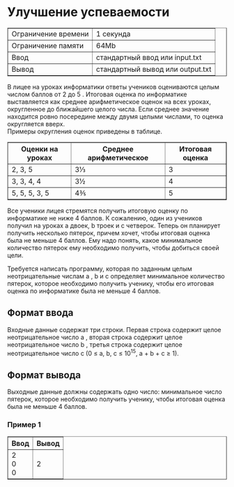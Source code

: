 <h1 class="title">Улучшение успеваемости</h1>

<table class="test-description" border="1" style="border-collapse:collapse;" cellpadding="5">
	<tbody>
		<tr>
			<td>Ограничение времени</td>
			<td>1 секунда</td>
		<tr>
			<td>Ограничение памяти</td>
            <td>64Mb</td>
		</tr>
		<tr>
			<td>Ввод</td>
            <td>стандартный ввод или input.txt</td>
		</tr>
		<tr>
			<td>Вывод</td>
            <td>стандартный вывод или output.txt</td>
		</tr>
	</tbody>
</table>
<p>В лицее на уроках информатики ответы учеников оцениваются целым числом баллов от 2 до 5 . Итоговая оценка по информатике выставляется как среднее арифметическое оценок на всех уроках, округленное до ближайшего целого числа. Если среднее значение находится ровно посередине между двумя целыми числами, то оценка округляется вверх.
<br>Примеры округления оценок приведены в таблице.</p>
<table class="example" border="1" style="border-collapse:collapse;" cellpadding="5">
      <thead>
         <tr>
            <th>Оценки на уроках</th>
            <th>Среднее арифметическое</th>
            <th>Итоговая оценка</th>
         </tr>
      </thead>
	<tbody>
		<tr>
			<td>2, 3, 5</td>
			<td>3&frac13;</td>
			<td>3</td>
		<tr>
			<td>3, 3, 4, 4</td>
            <td>3&frac12;</td>
            <td>4</td>
		</tr>
		<tr>
			<td>5, 5, 5, 3, 5</td>
            <td>4&frac35;</td>
            <td>5</td>
		</tr>
	</tbody>
</table>
<p>Все ученики лицея стремятся получить итоговую оценку по информатике не ниже 4 баллов. К сожалению, один из учеников получил на уроках a двоек, b троек и c четверок. Теперь он планирует получить несколько пятерок, причем хочет, чтобы итоговая оценка была не меньше 4 баллов. Ему надо понять, какое минимальное количество пятерок ему необходимо получить, чтобы добиться своей цели.</p>

<p>Требуется написать программу, которая по заданным целым неотрицательные числам a , b и c определяет минимальное количество пятерок, которое необходимо получить ученику, чтобы его итоговая оценка по информатике была не меньше 4 баллов.</p>

<h2>Формат ввода</h2>
<p>Входные данные содержат три строки. Первая строка содержит целое неотрицательное число a , вторая строка содержит целое неотрицательное число b , третья строка содержит целое неотрицательное число c (0 ≤ a, b, c ≤ 10<sup>15</sup>, a + b + c ≥ 1).</p>

<h2>Формат вывода</h2>
<p>Выходные данные должны содержать одно число: минимальное число пятерок, которое необходимо получить ученику, чтобы итоговая оценка была не меньше 4 баллов.</p>

<h3>Пример 1</h3>
<table class="in-out" border="1" style="border-collapse:collapse;" cellpadding="5">
      <thead>
         <tr>
            <th>Ввод</th>
            <th>Вывод</th>
         </tr>
      </thead>
	<tbody>
		<tr>
			<td>2
                <br>0
                <br>0</td>
			<td>2</td>
		</tr>
	</tbody>
</table>